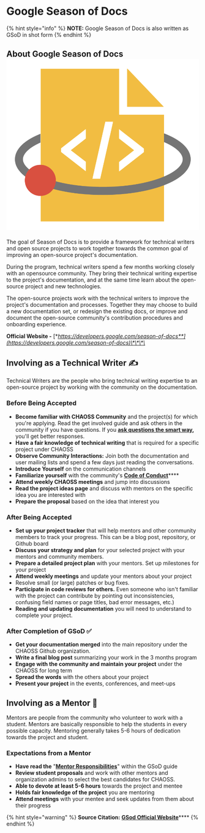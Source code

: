 # Google Season of Docs

{% hint style="info" %}
**NOTE:** Google Season of Docs is also written as GSoD in shot form
{% endhint %}

## About Google Season of Docs ![](.gitbook/assets/seasonofdocs_icon_grey_300ppi-whitespace-cropped.png) 

The goal of Season of Docs is to provide a framework for technical writers and open source projects to work together towards the common goal of improving an open-source project's documentation.

During the program, technical writers spend a few months working closely with an opensource community. They bring their technical writing expertise to the project's documentation, and at the same time learn about the open-source project and new technologies.

The open-source projects work with the technical writers to improve the project's documentation and processes. Together they may choose to build a new documentation set, or redesign the existing docs, or improve and document the open-source community's contribution procedures and onboarding experience.

**Official Website -** [**https://developers.google.com/season-of-docs**](https://developers.google.com/season-of-docs)\*\*\*\*

## Involving as a Technical Writer ✍ 

Technical Writers are the people who bring technical writing expertise to an open-source project by working with the community on the documentation.

### Before Being Accepted

* **Become familiar with CHAOSS Community** and the project\(s\) for which you're applying.  Read the get involved guide and ask others in the community if you have questions. If you [**ask questions the smart way**](http://www.catb.org/~esr/faqs/smart-questions.html)**,** you'll get better responses.
* **Have a fair knowledge of technical writing** that is required for a specific project under CHAOSS
* **Observe Community Interactions:** Join both the documentation and user mailing lists and spend a few days just reading the conversations.
* **Introduce Yourself** on the communication channels
* **Familiarize yourself** with the community's [**Code of Conduct**](https://chaoss.community/about/code-of-conduct/)\*\*\*\*
* **Attend weekly CHAOSS meetings** and jump into discussions
* **Read the project ideas page** and discuss with mentors on the specific idea you are interested with
* **Prepare the proposal** based on the idea that interest you

### After Being Accepted

* **Set up your project tracker** that will help mentors and other community members to track your progress. This can be a blog post, repository, or Github board
* **Discuss your strategy and plan** for your selected project with your mentors and community members.
* **Prepare a detailed project plan** with your mentors. Set up milestones for your project
* **Attend weekly meetings** and update your mentors about your project 
* Resolve small \(or large\) patches or bug fixes.
* **Participate in code reviews for others.** Even someone who isn't familiar with the project can contribute by pointing out inconsistencies, confusing field names or page titles, bad error messages, etc.\)
* **Reading and updating documentation** you will need to understand to complete your project.

### After Completion of GSoD ✅ 

* **Get your documentation merged** into the main repository under the CHAOSS Github organization.
* **Write a final blog post** summarizing your work in the 3 months program
* **Engage with the community and maintain your project** under the CHAOSS for long term
* **Spread the words** with the others about your project
* **Present your project** in the events, conferences, and meet-ups

## Involving as a Mentor 👥 

Mentors are people from the community who volunteer to work with a student. Mentors are basically responsible to help the students in every possible capacity. Mentoring generally takes 5-6 hours of dedication towards the project and student.

### Expectations from a Mentor

* **Have read the** "[**Mentor Responsibilities**](https://developers.google.com/season-of-docs/docs/admin-mentor-responsibilities)" within the GSoD guide
* **Review student proposals** and work with other mentors and organization admins to select the best candidates for CHAOSS.
* **Able to devote at least 5-6 hours** towards the project and mentee
* **Holds fair knowledge of the project** you are mentoring
* **Attend meetings** with your mentee and seek updates from them about their progress

{% hint style="warning" %}
**Source Citation:** [**GSod Official Website**](https://developers.google.com/season-of-docs)\*\*\*\*
{% endhint %}

